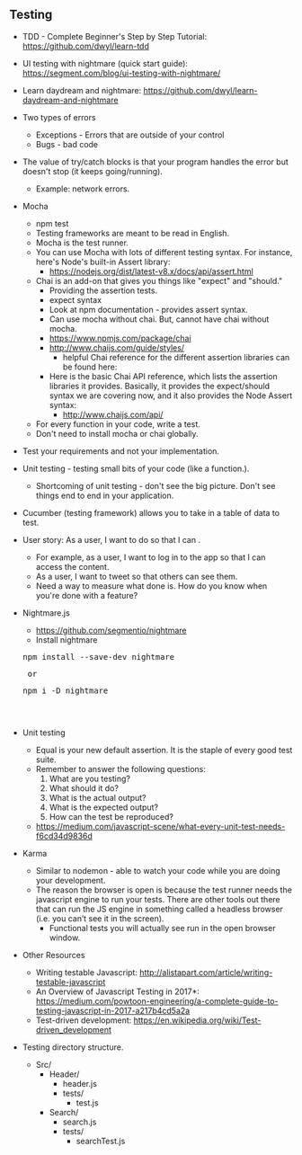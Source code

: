 ## Testing
* TDD - Complete Beginner's Step by Step Tutorial: https://github.com/dwyl/learn-tdd

* UI testing with nightmare (quick start guide): https://segment.com/blog/ui-testing-with-nightmare/

* Learn daydream and nightmare: https://github.com/dwyl/learn-daydream-and-nightmare

* Two types of errors
    * Exceptions - Errors that are outside of your control
    * Bugs - bad code

* The value of try/catch blocks is that your program handles the error but doesn't stop (it keeps going/running).
    * Example: network errors.

* Mocha
    * npm test
    * Testing frameworks are meant to be read in English.
    * Mocha is the test runner.
    * You can use Mocha with lots of different testing syntax. For instance, here's Node's built-in Assert library:
        * https://nodejs.org/dist/latest-v8.x/docs/api/assert.html
    * Chai is an add-on that gives you things like "expect" and "should."
        * Providing the assertion tests.
        * expect syntax
        * Look at npm documentation - provides assert syntax.
        * Can use mocha without chai. But, cannot have chai without mocha.
        * https://www.npmjs.com/package/chai
        * http://www.chaijs.com/guide/styles/
            * helpful Chai reference for the different assertion libraries can be found here:
        * Here is the basic Chai API reference, which lists the assertion libraries it provides. Basically, it provides the expect/should syntax we are covering now, and it also provides the Node Assert syntax:
            * http://www.chaijs.com/api/
    * For every function in your code, write a test.
    * Don't need to install mocha or chai globally.

* Test your requirements and not your implementation.
* Unit testing - testing small bits of your code (like a function.).
    * Shortcoming of unit testing - don't see the big picture. Don't see things end to end in your application.
* Cucumber (testing framework) allows you to take in a table of data to test.

* User story: As a user, I want to do <action> so that I can <reason>.
    * For example, as a user, I want to log in to the app so that I can access the content.
    * As a user, I want to tweet so that others can see them.
    * Need a way to measure what done is. How do you know when you're done with a feature?

* Nightmare.js
    * https://github.com/segmentio/nightmare
    * Install nightmare
    <pre>npm install --save-dev nightmare<pre> or <pre>npm i -D nightmare</pre>


* Unit testing
    * Equal is your new default assertion. It is the staple of every good test suite.
    * Remember to answer the following questions:
        1. What are you testing?
        2. What should it do?
        3. What is the actual output?
        4. What is the expected output?
        5. How can the test be reproduced?
    * https://medium.com/javascript-scene/what-every-unit-test-needs-f6cd34d9836d

* Karma
    * Similar to nodemon - able to watch your code while you are doing your development.
    * The reason the browser is open is because the test runner needs the javascript engine to run your tests. There are other tools out there that can run the JS engine in something called a headless browser (i.e. you can’t see it in the screen).
        * Functional tests you will actually see run in the open browser window.

* Other Resources
    * Writing testable Javascript: http://alistapart.com/article/writing-testable-javascript
    * An Overview of Javascript Testing in 2017*: https://medium.com/powtoon-engineering/a-complete-guide-to-testing-javascript-in-2017-a217b4cd5a2a
    * Test-driven development: https://en.wikipedia.org/wiki/Test-driven_development

* Testing directory structure.
    * Src/
        * Header/
            * header.js
            * tests/
                * test.js
        * Search/
            * search.js
            * tests/
                * searchTest.js


